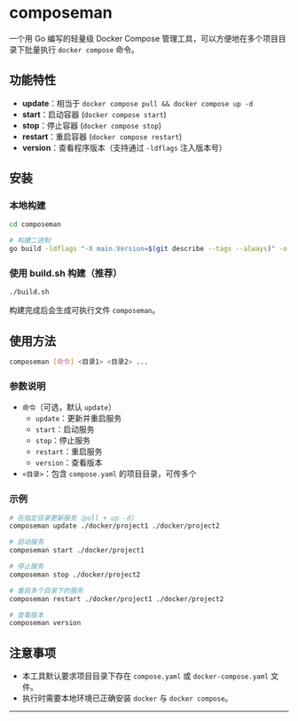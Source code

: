 # composeman

一个用 Go 编写的轻量级 Docker Compose 管理工具，可以方便地在多个项目目录下批量执行 `docker compose` 命令。

## 功能特性

- **update**：相当于 `docker compose pull && docker compose up -d`
- **start**：启动容器 (`docker compose start`)
- **stop**：停止容器 (`docker compose stop`)
- **restart**：重启容器 (`docker compose restart`)
- **version**：查看程序版本（支持通过 `-ldflags` 注入版本号）

## 安装

### 本地构建

```bash
cd composeman

# 构建二进制
go build -ldflags "-X main.Version=$(git describe --tags --always)" -o composeman
```

### 使用 build.sh 构建（推荐）

```bash
./build.sh
```

构建完成后会生成可执行文件 `composeman`。

## 使用方法

```bash
composeman [命令] <目录1> <目录2> ...
```

### 参数说明

- `命令`（可选，默认 `update`）
  - `update`：更新并重启服务
  - `start`：启动服务
  - `stop`：停止服务
  - `restart`：重启服务
  - `version`：查看版本
- `<目录>`：包含 `compose.yaml` 的项目目录，可传多个

### 示例

```bash
# 在指定目录更新服务（pull + up -d）
composeman update ./docker/project1 ./docker/project2

# 启动服务
composeman start ./docker/project1

# 停止服务
composeman stop ./docker/project2

# 重启多个目录下的服务
composeman restart ./docker/project1 ./docker/project2

# 查看版本
composeman version
```

## 注意事项

- 本工具默认要求项目目录下存在 `compose.yaml` 或 `docker-compose.yaml` 文件。  
- 执行时需要本地环境已正确安装 `docker` 与 `docker compose`。  

---

